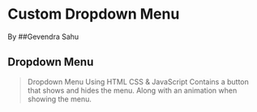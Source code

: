# Custom Dropdown Menu
By ##Gevendra Sahu
## Dropdown Menu
> Dropdown Menu Using HTML CSS & JavaScript
> Contains a button that shows and hides the menu.
> Along with an animation when showing the menu.
